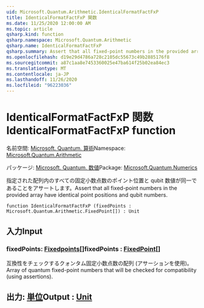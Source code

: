 ```yaml
---
uid: Microsoft.Quantum.Arithmetic.IdenticalFormatFactFxP
title: IdenticalFormatFactFxP 関数
ms.date: 11/25/2020 12:00:00 AM
ms.topic: article
qsharp.kind: function
qsharp.namespace: Microsoft.Quantum.Arithmetic
qsharp.name: IdenticalFormatFactFxP
qsharp.summary: Assert that all fixed-point numbers in the provided array have identical point positions and qubit numbers.
ms.openlocfilehash: d19e29d4786a728c2105dc55673c49b2885176f8
ms.sourcegitcommit: a87c1aa8e7453360025e47ba614f25b02ea84ec3
ms.translationtype: MT
ms.contentlocale: ja-JP
ms.lasthandoff: 11/26/2020
ms.locfileid: "96223036"
---
```

# <a name="identicalformatfactfxp-function"></a><span data-ttu-id="b6778-102">IdenticalFormatFactFxP 関数</span><span class="sxs-lookup"><span data-stu-id="b6778-102">IdenticalFormatFactFxP function</span></span>

<span data-ttu-id="b6778-103">名前空間: [Microsoft. Quantum. 算術](xref:Microsoft.Quantum.Arithmetic)</span><span class="sxs-lookup"><span data-stu-id="b6778-103">Namespace: [Microsoft.Quantum.Arithmetic](xref:Microsoft.Quantum.Arithmetic)</span></span>

<span data-ttu-id="b6778-104">パッケージ: [Microsoft. Quantum. 数値](https://nuget.org/packages/Microsoft.Quantum.Numerics)</span><span class="sxs-lookup"><span data-stu-id="b6778-104">Package: [Microsoft.Quantum.Numerics](https://nuget.org/packages/Microsoft.Quantum.Numerics)</span></span>


<span data-ttu-id="b6778-105">指定された配列内のすべての固定小数点数のポイント位置と qubit 数値が同一であることをアサートします。</span><span class="sxs-lookup"><span data-stu-id="b6778-105">Assert that all fixed-point numbers in the provided array have identical point positions and qubit numbers.</span></span>

```qsharp
function IdenticalFormatFactFxP (fixedPoints : Microsoft.Quantum.Arithmetic.FixedPoint[]) : Unit
```


## <a name="input"></a><span data-ttu-id="b6778-106">入力</span><span class="sxs-lookup"><span data-stu-id="b6778-106">Input</span></span>

### <a name="fixedpoints--fixedpoint"></a><span data-ttu-id="b6778-107">fixedPoints: [Fixedpoints](xref:Microsoft.Quantum.Arithmetic.FixedPoint)[]</span><span class="sxs-lookup"><span data-stu-id="b6778-107">fixedPoints : [FixedPoint](xref:Microsoft.Quantum.Arithmetic.FixedPoint)[]</span></span>

<span data-ttu-id="b6778-108">互換性をチェックするクォンタム固定小数点数の配列 (アサーションを使用)。</span><span class="sxs-lookup"><span data-stu-id="b6778-108">Array of quantum fixed-point numbers that will be checked for compatibility (using assertions).</span></span>



## <a name="output--unit"></a><span data-ttu-id="b6778-109">出力: [単位](xref:microsoft.quantum.lang-ref.unit)</span><span class="sxs-lookup"><span data-stu-id="b6778-109">Output : [Unit](xref:microsoft.quantum.lang-ref.unit)</span></span>

